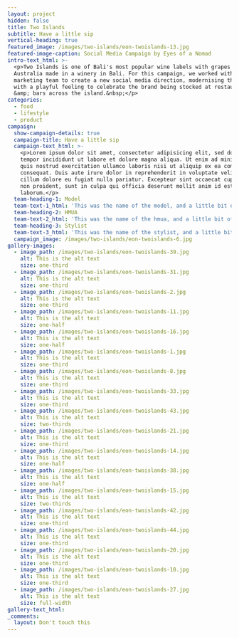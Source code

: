 ```yaml
---
layout: project
hidden: false
title: Two Islands
subtitle: Have a little sip
vertical-heading: true
featured_image: /images/two-islands/eon-twoislands-13.jpg
featured-image-caption: Social Media Campaign by Eyes of a Nomad
intro-text_html: >-
  <p>Two Islands is one of Bali's most popular wine labels with grapes from
  Australia made in a winery in Bali. For this campaign, we worked with the
  marketing team to create a new social media direction, modernising the content
  with a playful feeling to celebrate the brand being stocked at restaurants
  &amp; bars across the island.&nbsp;</p>
categories:
  - food
  - lifestyle
  - product
campaign:
  show-campaign-details: true
  campaign-title: Have a little sip
  campaign-text_html: >-
    <p>Lorem ipsum dolor sit amet, consectetur adipisicing elit, sed do eiusmod
    tempor incididunt ut labore et dolore magna aliqua. Ut enim ad minim veniam,
    quis nostrud exercitation ullamco laboris nisi ut aliquip ex ea commodo
    consequat. Duis aute irure dolor in reprehenderit in voluptate velit esse
    cillum dolore eu fugiat nulla pariatur. Excepteur sint occaecat cupidatat
    non proident, sunt in culpa qui officia deserunt mollit anim id est
    laborum.</p>
  team-heading-1: Model
  team-text-1_html: 'This was the name of the model, and a little bit of a blurb about her.'
  team-heading-2: HMUA
  team-text-2_html: 'This was the name of the hmua, and a little bit of a blurb about her.'
  team-heading-3: Stylist
  team-text-3_html: 'This was the name of the stylist, and a little bit of a blurb about her.'
  campaign_image: /images/two-islands/eon-twoislands-6.jpg
gallery-images:
  - image_path: /images/two-islands/eon-twoislands-39.jpg
    alt: This is the alt text
    size: one-third
  - image_path: /images/two-islands/eon-twoislands-31.jpg
    alt: This is the alt text
    size: one-third
  - image_path: /images/two-islands/eon-twoislands-2.jpg
    alt: This is the alt text
    size: one-third
  - image_path: /images/two-islands/eon-twoislands-11.jpg
    alt: This is the alt text
    size: one-half
  - image_path: /images/two-islands/eon-twoislands-16.jpg
    alt: This is the alt text
    size: one-half
  - image_path: /images/two-islands/eon-twoislands-1.jpg
    alt: This is the alt text
    size: one-third
  - image_path: /images/two-islands/eon-twoislands-8.jpg
    alt: This is the alt text
    size: one-third
  - image_path: /images/two-islands/eon-twoislands-33.jpg
    alt: This is the alt text
    size: one-third
  - image_path: /images/two-islands/eon-twoislands-43.jpg
    alt: This is the alt text
    size: two-thirds
  - image_path: /images/two-islands/eon-twoislands-21.jpg
    alt: This is the alt text
    size: one-third
  - image_path: /images/two-islands/eon-twoislands-14.jpg
    alt: This is the alt text
    size: one-half
  - image_path: /images/two-islands/eon-twoislands-38.jpg
    alt: This is the alt text
    size: one-half
  - image_path: /images/two-islands/eon-twoislands-15.jpg
    alt: This is the alt text
    size: two-thirds
  - image_path: /images/two-islands/eon-twoislands-42.jpg
    alt: This is the alt text
    size: one-third
  - image_path: /images/two-islands/eon-twoislands-44.jpg
    alt: This is the alt text
    size: one-third
  - image_path: /images/two-islands/eon-twoislands-20.jpg
    alt: This is the alt text
    size: one-third
  - image_path: /images/two-islands/eon-twoislands-10.jpg
    alt: This is the alt text
    size: one-third
  - image_path: /images/two-islands/eon-twoislands-27.jpg
    alt: This is the alt text
    size: full-width
gallery-text_html:
_comments:
  layout: Don't touch this
---
```


